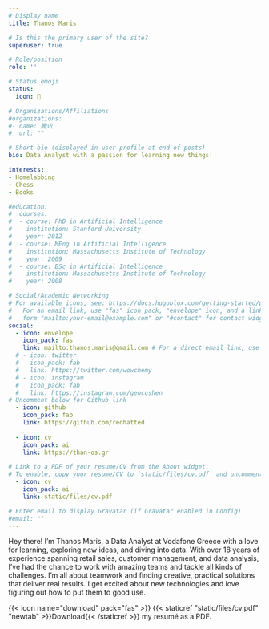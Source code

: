 ```yaml
---
# Display name
title: Thanos Maris

# Is this the primary user of the site?
superuser: true

# Role/position
role: ''

# Status emoji
status:
  icon: 🚀

# Organizations/Affiliations
#organizations:
#- name: 腾讯
#  url: ""

# Short bio (displayed in user profile at end of posts)
bio: Data Analyst with a passion for learning new things!

interests:
- Homelabbing
- Chess
- Books

#education:
#  courses:
#  - course: PhD in Artificial Intelligence
#    institution: Stanford University
#    year: 2012
#  - course: MEng in Artificial Intelligence
#    institution: Massachusetts Institute of Technology
#    year: 2009
#  - course: BSc in Artificial Intelligence
#    institution: Massachusetts Institute of Technology
#    year: 2008

# Social/Academic Networking
# For available icons, see: https://docs.hugoblox.com/getting-started/page-builder/#icons
#   For an email link, use "fas" icon pack, "envelope" icon, and a link in the
#   form "mailto:your-email@example.com" or "#contact" for contact widget.
social:
  - icon: envelope
    icon_pack: fas
    link: mailto:thanos.maris@gmail.com # For a direct email link, use "mailto:test@example.org".
  # - icon: twitter
  #   icon_pack: fab
  #   link: https://twitter.com/wowchemy
  # - icon: instagram
  #   icon_pack: fab
  #   link: https://instagram.com/geocushen
# Uncomment below for Github link
  - icon: github
    icon_pack: fab
    link: https://github.com/redhatted
  
  - icon: cv
    icon_pack: ai
    link: https://than-os.gr

# Link to a PDF of your resume/CV from the About widget.
# To enable, copy your resume/CV to `static/files/cv.pdf` and uncomment the lines below.
  - icon: cv
    icon_pack: ai
    link: static/files/cv.pdf

# Enter email to display Gravatar (if Gravatar enabled in Config)
#email: ""
---
```


Hey there! I’m Thanos Maris, a Data Analyst at Vodafone Greece with a love for learning, exploring new ideas, and diving into data. 
With over 18 years of experience spanning retail sales, customer management, and data analysis, I’ve had the chance to work with amazing teams and tackle all kinds of challenges.
I’m all about teamwork and finding creative, practical solutions that deliver real results. I get excited about new technologies and love figuring out how to put them to good use.

{{< icon name="download" pack="fas" >}} {{< staticref "static/files/cv.pdf" "newtab" >}}Download{{< /staticref >}} my resumé as a PDF.
